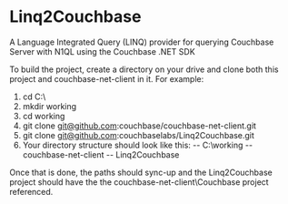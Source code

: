 Linq2Couchbase
==================

A Language Integrated Query (LINQ) provider for querying Couchbase Server with N1QL using the Couchbase .NET SDK

To build the project, create a directory on your drive and clone both this project and couchbase-net-client in it. For example:

1. cd C:\
2. mkdir working
3. cd working
4. git clone git@github.com:couchbase/couchbase-net-client.git
5. git clone git@github.com:couchbaselabs/Linq2Couchbase.git
6. Your directory structure should look like this:
              -- C:\working
                     -- couchbase-net-client
                     -- Linq2Couchbase

Once that is done, the paths should sync-up and the Linq2Couchbase project should have the the couchbase-net-client\Couchbase project referenced.

